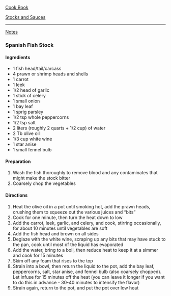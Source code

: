 [Cook Book](https://github.com/vmsmith/CookBook/blob/master/README.md)  

[Stocks and Sauces](https://github.com/vmsmith/CookBook/blob/master/sauces.md)    

-----  

[Notes](https://github.com/vmsmith/CookBook/blob/master/notes.md)  

### Spanish Fish Stock  

#### Ingredients  

* 1 fish head/tail/carcass    
* 4 prawn or shrimp heads and shells    
* 1 carrot  
* 1 leek  
* 1/2 head of garlic 
* 1 stick of celery  
* 1 small onion  
* 1 bay leaf  
* 1 sprig parsley  
* 1/2 tsp whole peppercorns  
* 1/2 tsp salt  
* 2 liters (roughly 2 quarts + 1/2 cup) of water  
* 2 Tb olive oil  
* 1/3 cup white wine  
* 1 star anise  
* 1 small fennel bulb    

#### Preparation   

1. Wash the fish thoroughly to remove blood and any contaminates that might make the stock bitter  
2. Coarsely chop the vegetables  

#### Directions  

1. Heat the olive oil in a pot until smoking hot, add the prawn heads, crushing them to squeeze out the various juices and “bits”  
2. Cook for one minute, then turn the heat down to low  
3. Add the carrot, leek, garlic, and celery, and cook, stirring occasionally, for about 10 minutes until vegetables are soft  
4. Add the fish head and brown on all sides  
5. Deglaze with the white wine, scraping up any bits that may have stuck to the pan, cook until most of the liquid has evaporated  
6. Add the water, bring to a boil, then reduce heat to keep it at a simmer and cook for 15 minutes   
7. Skim off any foam that rises to the top  
8. Strain into a bowl, then return the liquid to the pot, add the bay leaf, peppercorns, salt, star anise, and fennel bulb (also coarsely chopped). Let infuse for 15 minutes off the heat (you can leave it
longer if you want to do this in advance - 30-40 minutes to intensify the flavor)  
9. Strain again, return to the pot, and put the pot over low heat
